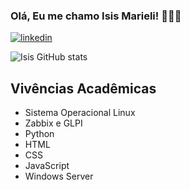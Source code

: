 
### Olá, Eu me chamo Isis Marieli! 👩🏻‍💻

[![linkedin](https://img.shields.io/badge/LinkedIn-0077B5?style=for-the-badge&logo=linkedin&logoColor=white)](https://www.linkedin.com/in/isis-marieli-9a350225b/)

![Isis GitHub stats](https://github-readme-stats.vercel.app/api?username=IsisMarieli&show_icons=true&theme=dracula)

## Vivências Acadêmicas

- Sistema Operacional Linux
- Zabbix e GLPI
- Python
- HTML
- CSS
- JavaScript
- Windows Server
  
